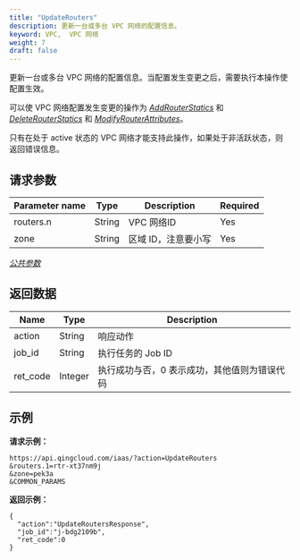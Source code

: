 ```yaml
---
title: "UpdateRouters"
description: 更新一台或多台 VPC 网络的配置信息。
keyword: VPC,  VPC 网络
weight: 7
draft: false
---
```


更新一台或多台 VPC 网络的配置信息。当配置发生变更之后，需要执行本操作使配置生效。

可以使 VPC 网络配置发生变更的操作为 [_AddRouterStatics_](../add_router_statics/) 和 [_DeleteRouterStatics_](../delete_router_statics/) 和 [_ModifyRouterAttributes_](../modify_router_attributes/)。

只有在处于 active 状态的 VPC 网络才能支持此操作，如果处于非活跃状态，则返回错误信息。

## 请求参数

| Parameter name | Type | Description | Required |
| --- | --- | --- | --- |
| routers.n | String |  VPC 网络ID | Yes |
| zone | String | 区域 ID，注意要小写 | Yes |

[_公共参数_](../../get_api/parameters/)

## 返回数据

| Name | Type | Description |
| --- | --- | --- |
| action | String | 响应动作 |
| job_id | String | 执行任务的 Job ID |
| ret_code | Integer | 执行成功与否，0 表示成功，其他值则为错误代码 |

## 示例

**请求示例：**

```
https://api.qingcloud.com/iaas/?action=UpdateRouters
&routers.1=rtr-xt37nm9j
&zone=pek3a
&COMMON_PARAMS
```

**返回示例：**

```
{
  "action":"UpdateRoutersResponse",
  "job_id":"j-bdg2109b",
  "ret_code":0
}
```
